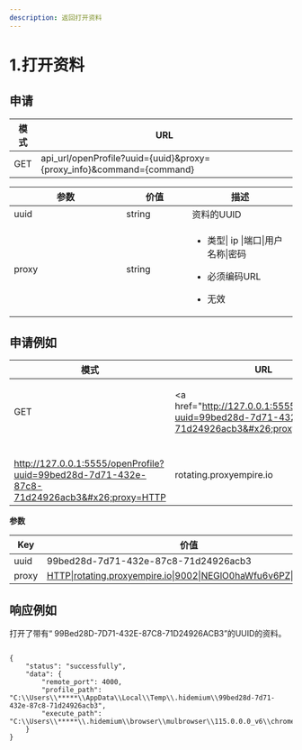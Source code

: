 ```yaml
---
description: 返回打开资料
---
```


# 1.打开资料

## 申请

| 模式  | URL                                                                      |
| --- | ------------------------------------------------------------------------ |
| GET | api\_url/openProfile?uuid={uuid}\&proxy={proxy\_info}\&command={command} |

<table><thead><tr><th width="184">参数</th><th width="101">价值</th><th>描述</th></tr></thead><tbody><tr><td>uuid</td><td>string</td><td>资料的UUID</td></tr><tr><td>proxy</td><td>string</td><td><ul><li>类型| ip |端口|用户名称|密码</li></ul><ul><li>必须编码URL</li></ul><ul><li>无效</li></ul></td></tr></tbody></table>

## 申请例如

| 模式  | URL                                                                                                                                                                                                                                                                                                                            |
| --- | ------------------------------------------------------------------------------------------------------------------------------------------------------------------------------------------------------------------------------------------------------------------------------------------------------------------------------ |
| GET | <p><a href="http://127.0.0.1:5555/openProfile?uuid=99bed28d-7d71-432e-87c8-71d24926acb3&#x26;proxy=HTTP|rotating.proxyempire.io|9002|NEGlO0haWfu6v6PZ|pass123">	<br>http://127.0.0.1:5555/openProfile?uuid=99bed28d-7d71-432e-87c8-71d24926acb3&#x26;proxy=HTTP|rotating.proxyempire.io|9002|NEGlO0haWfu6v6PZ|pass123</a></p> |

**参数**

| Key   | 价值                                                                                                                                                                                                                  |
| ----- | ------------------------------------------------------------------------------------------------------------------------------------------------------------------------------------------------------------------- |
| uuid  | 99bed28d-7d71-432e-87c8-71d24926acb3                                                                                                                                                                                |
| proxy | [HTTP\|rotating.proxyempire.io\|9002\|NEGlO0haWfu6v6PZ\|pass123](http://127.0.0.1:5555/openProfile?uuid=99bed28d-7d71-432e-87c8-71d24926acb3\&proxy=HTTP\|rotating.proxyempire.io\|9002\|NEGlO0haWfu6v6PZ\|pass123) |

## 响应例如

打开了带有“ 99Bed28D-7D71-432E-87C8-71D24926ACB3”的UUID的资料。

```

{
    "status": "successfully",
    "data": {
        "remote_port": 4000,
        "profile_path": "C:\\Users\\*****\\AppData\\Local\\Temp\\.hidemium\\99bed28d-7d71-432e-87c8-71d24926acb3",
        "execute_path": "C:\\Users\\*****\\.hidemium\\browser\\mulbrowser\\115.0.0.0_v6\\chrome.exe"
    }
}
```
